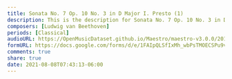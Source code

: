 ```yaml
---
title: Sonata No. 7 Op. 10 No. 3 in D Major I. Presto (1)
description: This is the description for Sonata No. 7 Op. 10 No. 3 in D Major I. Presto by Ludwig van Beethoven
composers: [Ludwig van Beethoven]
periods: [Classical]
audioURL: https://OpenMusicDataset.github.io/Maestro/maestro-v3.0.0/2017/MIDI-Unprocessed_047_PIANO047_MID--AUDIO-split_07-06-17_Piano-e_2-04_wav--1.midi
formURL: https://docs.google.com/forms/d/e/1FAIpQLSfIxMh_wbPsTMOECSPu9vn8isCWekMyMh9tUC2Zfmp6TymcvA/viewform
comments: true
share: true
date: 2021-08-08T07:43:13-06:00
---
```

